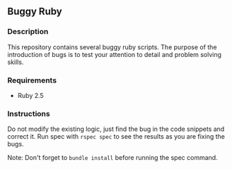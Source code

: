 ## Buggy Ruby

### Description
This repository contains several buggy ruby scripts. The purpose of the introduction of bugs is to test your attention to detail and problem solving skills.

### Requirements
- Ruby 2.5

### Instructions
Do not modify the existing logic, just find the bug in the code snippets and correct it. Run spec with `rspec spec` to see the results as you are fixing the bugs.

Note: Don't forget to `bundle install` before running the spec command.
